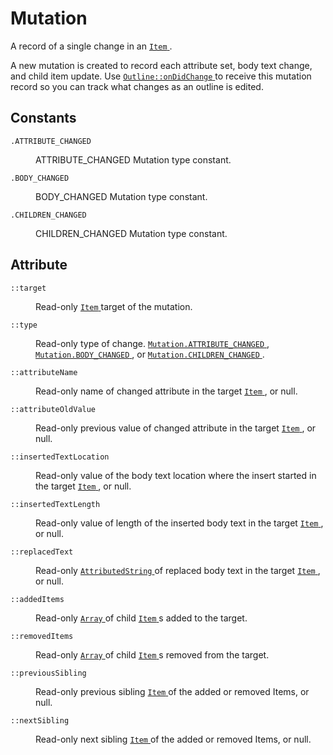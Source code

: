 <div class='class-def'>
  <script type="text/javascript" src="https://code.jquery.com/jquery-2.2.0.min.js"></script>
  <script>
    $( document ).ready(function() {
      $('.class-def dd').hide();
      $('.class-def dt').click(function(){
        $(this).next('dd').slideToggle();
      });
    });
  </script>
  <h1>Mutation</h1>
  <p>A record of a single change in an <a class='reference' href='Item.html'>
  <code>Item</code>
</a>.</p>
<p>A new mutation is created to record each attribute set, body text change,
and child item update. Use <a class='reference' href='Outline.html#instance-onDidChange'>
  <code>Outline::onDidChange</code>
</a> to receive this mutation
record so you can track what changes as an outline is edited. </p>
  
<h2>Constants</h2>
<dl>
  <dt class='property-def' id='static-ATTRIBUTE_CHANGED'>
  <code class='signature'>.ATTRIBUTE_CHANGED</code>
</dt>
<dd class='property-def m-t-md m-b-md'>
  <p>ATTRIBUTE_CHANGED Mutation type constant. </p>
</dd>
<dt class='property-def' id='static-BODY_CHANGED'>
  <code class='signature'>.BODY_CHANGED</code>
</dt>
<dd class='property-def m-t-md m-b-md'>
  <p>BODY_CHANGED Mutation type constant. </p>
</dd>
<dt class='property-def' id='static-CHILDREN_CHANGED'>
  <code class='signature'>.CHILDREN_CHANGED</code>
</dt>
<dd class='property-def m-t-md m-b-md'>
  <p>CHILDREN_CHANGED Mutation type constant. </p>
</dd>
</dl>
<h2>Attribute</h2>
<dl>
  <dt class='property-def' id='instance-target'>
  <code class='signature'>::target</code>
</dt>
<dd class='property-def m-t-md m-b-md'>
  <p>Read-only <a class='reference' href='Item.html'>
  <code>Item</code>
</a> target of the mutation. </p>
</dd>
<dt class='property-def' id='instance-type'>
  <code class='signature'>::type</code>
</dt>
<dd class='property-def m-t-md m-b-md'>
  <p>Read-only type of change. <a class='reference' href='Mutation.html#static-ATTRIBUTE_CHANGED'>
  <code>Mutation.ATTRIBUTE_CHANGED</code>
</a>,
<a class='reference' href='Mutation.html#static-BODY_CHANGED'>
  <code>Mutation.BODY_CHANGED</code>
</a>, or <a class='reference' href='Mutation.html#static-CHILDREN_CHANGED'>
  <code>Mutation.CHILDREN_CHANGED</code>
</a>. </p>
</dd>
<dt class='property-def' id='instance-attributeName'>
  <code class='signature'>::attributeName</code>
</dt>
<dd class='property-def m-t-md m-b-md'>
  <p>Read-only name of changed attribute in the target <a class='reference' href='Item.html'>
  <code>Item</code>
</a>, or null. </p>
</dd>
<dt class='property-def' id='instance-attributeOldValue'>
  <code class='signature'>::attributeOldValue</code>
</dt>
<dd class='property-def m-t-md m-b-md'>
  <p>Read-only previous value of changed attribute in the target
<a class='reference' href='Item.html'>
  <code>Item</code>
</a>, or null. </p>
</dd>
<dt class='property-def' id='instance-insertedTextLocation'>
  <code class='signature'>::insertedTextLocation</code>
</dt>
<dd class='property-def m-t-md m-b-md'>
  <p>Read-only value of the body text location where the insert started
in the target <a class='reference' href='Item.html'>
  <code>Item</code>
</a>, or null. </p>
</dd>
<dt class='property-def' id='instance-insertedTextLength'>
  <code class='signature'>::insertedTextLength</code>
</dt>
<dd class='property-def m-t-md m-b-md'>
  <p>Read-only value of length of the inserted body text in the target
<a class='reference' href='Item.html'>
  <code>Item</code>
</a>, or null. </p>
</dd>
<dt class='property-def' id='instance-replacedText'>
  <code class='signature'>::replacedText</code>
</dt>
<dd class='property-def m-t-md m-b-md'>
  <p>Read-only <a class='reference' href='AttributedString.html'>
  <code>AttributedString</code>
</a> of replaced body text in the target
<a class='reference' href='Item.html'>
  <code>Item</code>
</a>, or null. </p>
</dd>
<dt class='property-def' id='instance-addedItems'>
  <code class='signature'>::addedItems</code>
</dt>
<dd class='property-def m-t-md m-b-md'>
  <p>Read-only <a class='reference' href='https://developer.mozilla.org/en-US/docs/Web/JavaScript/Reference/Global_Objects/Array'>
  <code>Array</code>
</a> of child <a class='reference' href='Item.html'>
  <code>Item</code>
</a>s added to the target. </p>
</dd>
<dt class='property-def' id='instance-removedItems'>
  <code class='signature'>::removedItems</code>
</dt>
<dd class='property-def m-t-md m-b-md'>
  <p>Read-only <a class='reference' href='https://developer.mozilla.org/en-US/docs/Web/JavaScript/Reference/Global_Objects/Array'>
  <code>Array</code>
</a> of child <a class='reference' href='Item.html'>
  <code>Item</code>
</a>s removed from the target. </p>
</dd>
<dt class='property-def' id='instance-previousSibling'>
  <code class='signature'>::previousSibling</code>
</dt>
<dd class='property-def m-t-md m-b-md'>
  <p>Read-only previous sibling <a class='reference' href='Item.html'>
  <code>Item</code>
</a> of the added or removed Items,
or null. </p>
</dd>
<dt class='property-def' id='instance-nextSibling'>
  <code class='signature'>::nextSibling</code>
</dt>
<dd class='property-def m-t-md m-b-md'>
  <p>Read-only next sibling <a class='reference' href='Item.html'>
  <code>Item</code>
</a> of the added or removed Items, or
null. </p>
</dd>
</dl>
</div>